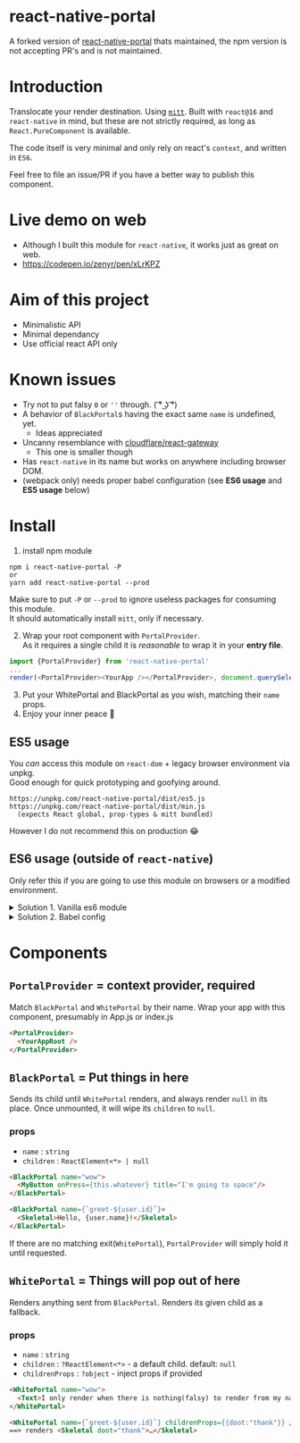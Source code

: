# react-native-portal
A forked version of [react-native-portal](https://www.npmjs.com/package/react-native-portal) thats maintained, the npm version is not accepting PR's and is not maintained.

# Introduction
Translocate your render destination. Using [`mitt`](https://npm.im/mitt). Built with `react@16` and `react-native` in mind, but these are not strictly required, as long as `React.PureComponent` is available.

The code itself is very minimal and only rely on react's `context`, and written in `ES6`.

Feel free to file an issue/PR if you have a better way to publish this component.

# Live demo on web

- Although I built this module for `react-native`, it works just as great on web.
- https://codepen.io/zenyr/pen/xLrKPZ

# Aim of this project

- Minimalistic API
- Minimal dependancy
- Use official react API only

# Known issues

- Try not to put falsy `0` or `''` through. ( ͡° ͜ʖ ͡°)
- A behavior of `BlackPortal`s having the exact same `name` is undefined, yet.
  - Ideas appreciated
- Uncanny resemblance with [cloudflare/react-gateway](https://github.com/cloudflare/react-gateway)
  - This one is smaller though
- Has `react-native` in its name but works on anywhere including browser DOM.
- (webpack only) needs proper babel configuration (see **ES6 usage** and **ES5 usage** below)

# Install

1. install npm module
```
npm i react-native-portal -P
or
yarn add react-native-portal --prod
```
Make sure to put `-P` or `--prod` to ignore useless packages for consuming this module.  
It should automatically install `mitt`, only if necessary.

2. Wrap your root component with `PortalProvider`.  
As it requires a single child it is *reasonable* to wrap it in your **entry file**.
```js
import {PortalProvider} from 'react-native-portal'
...
render(<PortalProvider><YourApp /></PortalProvider>, document.querySelector('#app'))
```

3. Put your WhitePortal and BlackPortal as you wish, matching their `name` props.
4. Enjoy your inner peace 🙏

## ES5 usage

You *can* access this module on `react-dom` + legacy browser environment via unpkg.  
Good enough for quick prototyping and goofying around.

```
https://unpkg.com/react-native-portal/dist/es5.js
https://unpkg.com/react-native-portal/dist/min.js
  (expects React global, prop-types & mitt bundled)
```

However I do not recommend this on production 😂

## ES6 usage (outside of `react-native`)

Only refer this if you are going to use this module on browsers or a modified environment.  
<details>
<summary>Solution 1. Vanilla es6 module</summary>

  Since 1.1.1 I've included `dist/noflow.js` in the npm repo.
  It sticks to the pure es6 spec (as of es2015) so you won't need to strip away class properties and flow comments.

  ```js
  import {PortalProvider} from 'react-native-portal/dist/noflow';
  ```

  (I'd better improve those filenames. I'll do a major semver update in that case!)
</details>

<details>
<summary>Solution 2. Babel config</summary>
  This module will work out-of-the-box with most React-native configurations. But you may need to tweak a few options to use `react-native-portal`.

```js
  module: {
    rules: [
      ...
      {
        test: /\.js$/,
        exclude: {
          and: [
            /(node_modules|bower_components)/, // << Note 1
            { not: [/(react-native-portal)/] }, // << Note 2
          ],
        },
        use: {
          loader: 'babel-loader',
          options: {
            presets: [
              ...        
            ],
            plugins: [
              ...,
              ['transform-class-properties', { spec: false }], // <<< Note 3. `spec` is optional
              ['transform-flow-strip-types'], // <<< Note 4. Only if you are NOT using flow
            ],
          },
        },
      },
    },
    ...
  }
```

  Above snippet from `webpack.config.js` has 3 lines that you may have to set up properly with `babel-loader`.

  1. It is advised to excluded all `.js` files in *node_modules* from `babel` for performance reasons.
  2. However, it will also exclude `react-native-portal` from transpiling properly. To prevent that, we can use boolean condition to `exclude` option as noted.
  3. if you are not using `stage-N` or proper `env` preset you may have to add `transform-class-properties` plugin.
  4. if you are not using [`flow`](https://flow.org) you must add `transform-flow-strip-types` plugin.

</details>


# Components

## `PortalProvider` = context provider, required

 Match `BlackPortal` and `WhitePortal` by their name. Wrap your app with this component, presumably in App.js or index.js

```html
<PortalProvider>
  <YourAppRoot />
</PortalProvider>
```

## `BlackPortal` = Put things in here

Sends its child until `WhitePortal` renders, and always render `null` in its place. Once unmounted, it will wipe its `children` to `null`.

### props

- `name` : `string`
- `children` : `ReactElement<*> | null`

```html
<BlackPortal name="wow">
  <MyButton onPress={this.whatever} title="I'm going to space"/>
</BlackPortal>

<BlackPortal name={`greet-${user.id}`}>
  <Skeletal>Hello, {user.name}!</Skeletal>
</BlackPortal>
```

If there are no matching exit(`WhitePortal`), `PortalProvider` will simply hold it until requested.

## `WhitePortal` = Things will pop out of here

Renders anything sent from `BlackPortal`. Renders its given child as a fallback.

### props

- `name` : `string`
- `children` : `?ReactElement<*>` - a default child. default: `null`
- `childrenProps` : `?object` - inject props if provided

```html
<WhitePortal name="wow">
  <Text>I only render when there is nothing(falsy) to render from my name</Text>
</WhitePortal>

<WhitePortal name={`greet-${user.id}`} childrenProps={{doot:'thank'}} />
==> renders <Skeletal doot="thank">…</Skeletal>
```
